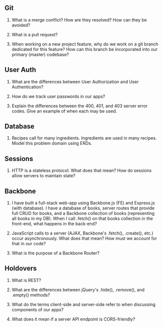 ## Git

1. What is a merge conflict?  How are they resolved?  How can they be avoided?

1. What is a pull request?  

1. When working on a new project feature, why do we work on a git branch dedicated for this feature?  How can this branch be incorporated into our primary (master) codebase?

## User Auth

1. What are the differences between User Authorization and User Authentication?

1. How do we track user passwords in our apps?

1. Explain the differences between the 400, 401, and 403 server error codes.  Give an example of when each may be used.  

## Database

1. Recipes call for many ingredients.  Ingredients are used in many recipes.  Model this problem domain using ERDs.

## Sessions

1. HTTP is a stateless protocol.  What does that mean?  How do sessions allow servers to maintain state?

## Backbone

1. I have built a full-stack web-app using Backbone.js (FE) and Express.js (with database).  I have a database of books, server routes that provide full CRUD for books, and a Backbone collection of books (representing all books in my DB).  When I call .fetch() on that books collection in the front-end, what happens in the back-end?

1. JavaScript calls to a server (AJAX, Backbone's .fetch(), .create(), etc.) occur asynchronously.  What does that mean?  How must we account for that in our code?

1. What is the purpose of a Backbone Router?

## Holdovers

1. What is REST?  

1. What are the differences between jQuery's .hide(), .remove(), and .empty() methods?

1. What do the terms client-side and server-side refer to when discussing components of our apps?

1. What does it mean if a server API endpoint is CORS-friendly?
